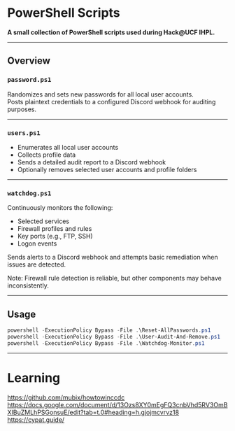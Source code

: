 # PowerShell Scripts

**A small collection of PowerShell scripts used during Hack@UCF IHPL.**

---

## Overview

### `password.ps1`  
Randomizes and sets new passwords for all local user accounts.  
Posts plaintext credentials to a configured Discord webhook for auditing purposes.

---

### `users.ps1`  
- Enumerates all local user accounts  
- Collects profile data  
- Sends a detailed audit report to a Discord webhook  
- Optionally removes selected user accounts and profile folders

---

### `watchdog.ps1`  
Continuously monitors the following:  
- Selected services  
- Firewall profiles and rules  
- Key ports (e.g., FTP, SSH)  
- Logon events  

Sends alerts to a Discord webhook and attempts basic remediation when issues are detected.  

Note: Firewall rule detection is reliable, but other components may behave inconsistently.

---

## Usage

```powershell
powershell -ExecutionPolicy Bypass -File .\Reset-AllPasswords.ps1
powershell -ExecutionPolicy Bypass -File .\User-Audit-And-Remove.ps1
powershell -ExecutionPolicy Bypass -File .\Watchdog-Monitor.ps1
```
---
# Learning
https://github.com/mubix/howtowinccdc
https://docs.google.com/document/d/13Ozs8XY0mEgFQ3cnbVhd5RV3OmBXIBuZMLhPSGonsuE/edit?tab=t.0#heading=h.gjojmcvrvz18
https://cypat.guide/

